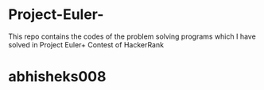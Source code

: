 # Project-Euler-
This repo contains the codes of the problem solving programs which I have solved in Project Euler+ Contest of HackerRank
# abhisheks008
